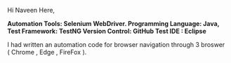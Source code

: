 Hi Naveen Here,

**Automation Tools: Selenium WebDriver.
Programming Language: Java,
Test Framework: TestNG
Version Control: GitHub
Test IDE : Eclipse**

I had written an automation code for browser navigation through 3 broswer ( Chrome , Edge , FireFox ).

